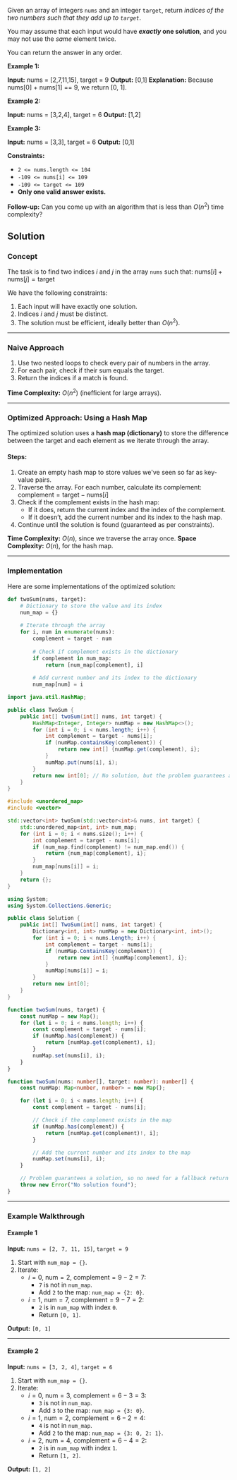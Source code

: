Given an array of integers `nums` and an integer `target`, return _indices of the two numbers such that they add up to `target`_.

You may assume that each input would have **_exactly_ one solution**, and you may not use the _same_ element twice.

You can return the answer in any order.

**Example 1:**

**Input:** nums = [2,7,11,15], target = 9
**Output:** [0,1]
**Explanation:** Because nums[0] + nums[1] == 9, we return [0, 1].

**Example 2:**

**Input:** nums = [3,2,4], target = 6
**Output:** [1,2]

**Example 3:**

**Input:** nums = [3,3], target = 6
**Output:** [0,1]

**Constraints:**

- `2 <= nums.length <= 104`
- `-109 <= nums[i] <= 109`
- `-109 <= target <= 109`
- **Only one valid answer exists.**

**Follow-up:** Can you come up with an algorithm that is less than $O(n^2)$ time complexity?

## Solution
### **Concept**
The task is to find two indices $i$ and $j$ in the array `nums` such that:
$\text{nums}[i] + \text{nums}[j] = \text{target}$

We have the following constraints:
1. Each input will have exactly one solution.
2. Indices $i$ and $j$ must be distinct.
3. The solution must be efficient, ideally better than $O(n^2)$.

---

### **Naive Approach**
1. Use two nested loops to check every pair of numbers in the array.
2. For each pair, check if their sum equals the target.
3. Return the indices if a match is found.

**Time Complexity:** $O(n^2)$ (inefficient for large arrays).

---

### **Optimized Approach: Using a Hash Map**
The optimized solution uses a **hash map (dictionary)** to store the difference between the target and each element as we iterate through the array.
#### **Steps:**
1. Create an empty hash map to store values we've seen so far as key-value pairs.
2. Traverse the array. For each number, calculate its complement:
   $\text{complement} = \text{target} - \text{nums}[i]$
3. Check if the complement exists in the hash map:
   - If it does, return the current index and the index of the complement.
   - If it doesn’t, add the current number and its index to the hash map.
4. Continue until the solution is found (guaranteed as per constraints).

**Time Complexity:** $O(n)$, since we traverse the array once.
**Space Complexity:** $O(n)$, for the hash map.

---

### **Implementation**
Here are some implementations of the optimized solution:

```python
def twoSum(nums, target):
    # Dictionary to store the value and its index
    num_map = {}
    
    # Iterate through the array
    for i, num in enumerate(nums):
        complement = target - num
        
        # Check if complement exists in the dictionary
        if complement in num_map:
            return [num_map[complement], i]
        
        # Add current number and its index to the dictionary
        num_map[num] = i
```

```java
import java.util.HashMap;

public class TwoSum {
    public int[] twoSum(int[] nums, int target) {
        HashMap<Integer, Integer> numMap = new HashMap<>();
        for (int i = 0; i < nums.length; i++) {
            int complement = target - nums[i];
            if (numMap.containsKey(complement)) {
                return new int[] {numMap.get(complement), i};
            }
            numMap.put(nums[i], i);
        }
        return new int[0]; // No solution, but the problem guarantees a solution exists
    }
}

```

```c++
#include <unordered_map>
#include <vector>

std::vector<int> twoSum(std::vector<int>& nums, int target) {
    std::unordered_map<int, int> num_map;
    for (int i = 0; i < nums.size(); i++) {
        int complement = target - nums[i];
        if (num_map.find(complement) != num_map.end()) {
            return {num_map[complement], i};
        }
        num_map[nums[i]] = i;
    }
    return {};
}

```

```C#
using System;
using System.Collections.Generic;

public class Solution {
    public int[] TwoSum(int[] nums, int target) {
        Dictionary<int, int> numMap = new Dictionary<int, int>();
        for (int i = 0; i < nums.Length; i++) {
            int complement = target - nums[i];
            if (numMap.ContainsKey(complement)) {
                return new int[] {numMap[complement], i};
            }
            numMap[nums[i]] = i;
        }
        return new int[0];
    }
}

```

```Javascript
function twoSum(nums, target) {
    const numMap = new Map();
    for (let i = 0; i < nums.length; i++) {
        const complement = target - nums[i];
        if (numMap.has(complement)) {
            return [numMap.get(complement), i];
        }
        numMap.set(nums[i], i);
    }
}

```

```typescript
function twoSum(nums: number[], target: number): number[] {
    const numMap: Map<number, number> = new Map();

    for (let i = 0; i < nums.length; i++) {
        const complement = target - nums[i];

        // Check if the complement exists in the map
        if (numMap.has(complement)) {
            return [numMap.get(complement)!, i];
        }

        // Add the current number and its index to the map
        numMap.set(nums[i], i);
    }

    // Problem guarantees a solution, so no need for a fallback return
    throw new Error("No solution found");
}

```
---

### **Example Walkthrough**

#### Example 1
**Input:** `nums = [2, 7, 11, 15]`, `target = 9`

1. Start with `num_map = {}`.
2. Iterate:
   - $i = 0$, $\text{num} = 2$, $\text{complement} = 9 - 2 = 7$:
     - `7` is not in `num_map`.
     - Add `2` to the map: `num_map = {2: 0}`.
   - $i = 1$, $\text{num} = 7$, $\text{complement} = 9 - 7 = 2$:
     - `2` is in `num_map` with index `0`.
     - Return `[0, 1]`.

**Output:** `[0, 1]`

---

#### Example 2
**Input:** `nums = [3, 2, 4]`, `target = 6`

1. Start with `num_map = {}`.
2. Iterate:
   - $i = 0$, $\text{num} = 3$, $\text{complement} = 6 - 3 = 3$:
     - `3` is not in `num_map`.
     - Add `3` to the map: `num_map = {3: 0}`.
   - $i = 1$, $\text{num} = 2$, $\text{complement} = 6 - 2 = 4$:
     - `4` is not in `num_map`.
     - Add `2` to the map: `num_map = {3: 0, 2: 1}`.
   - $i = 2$, $\text{num} = 4$, $\text{complement} = 6 - 4 = 2$:
     - `2` is in `num_map` with index `1`.
     - Return `[1, 2]`.

**Output:** `[1, 2]`
